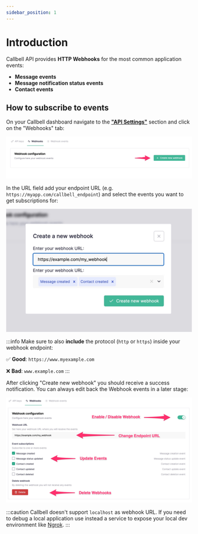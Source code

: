 ```yaml
---
sidebar_position: 1
---
```


# Introduction

Callbell API provides **HTTP Webhooks** for the most common application events:

- **Message events**
- **Message notification status events**
- **Contact events**

## How to subscribe to events

On your Callbell dashboard navigate to the [**"API Settings"**](https://dash.callbell.eu/settings/api_settings/webhooks) section and click on the "Webhooks" tab:

![webhook_tab](./assets/webhook_tab.jpg)

In the URL field add your endpoint URL (e.g. `https://myapp.com/callbell_endpoint`) and select the events you want to get subscriptions for:

![webhook_create](./assets/webhook_create.jpg)

:::info
Make sure to also **include** the protocol (`http` or `https`) inside your webhook endpoint:

✅ **Good**:  `https://www.myexample.com`

❌ **Bad**: `www.example.com`
:::

After clicking "Create new webhook" you should receive a success notification. You can always edit back the Webhook events in a later stage:

![webhook_edit](./assets/webhook_edit.jpg)

:::caution
Callbell doesn't support `localhost` as webhook URL. If you need to debug a local application use instead a service to expose your local dev environment like [Ngrok](https://ngrok.com).
:::